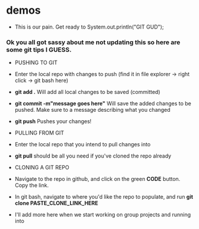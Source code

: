 # demos

- This is our pain. Get ready to System.out.println("GIT GUD");

### Ok you all got sassy about me not updating this so here are some git tips I GUESS.

- PUSHING TO GIT
- Enter the local repo with changes to push (find it in file explorer -> right click -> git bash here)
- **git add .** Will add all local changes to be saved (committed)
- **git commit -m"message goes here"** Will save the added changes to be pushed. Make sure to a message describing what you changed
- **git push** Pushes your changes!

- PULLING FROM GIT
- Enter the local repo that you intend to pull changes into
- **git pull** should be all you need if you've cloned the repo already

- CLONING A GIT REPO
- Navigate to the repo in github, and click on the green **CODE** button. Copy the link.
- In git bash, navigate to where you'd like the repo to populate, and run **git clone PASTE_CLONE_LINK_HERE**


- I'll add more here when we start working on group projects and running into 
